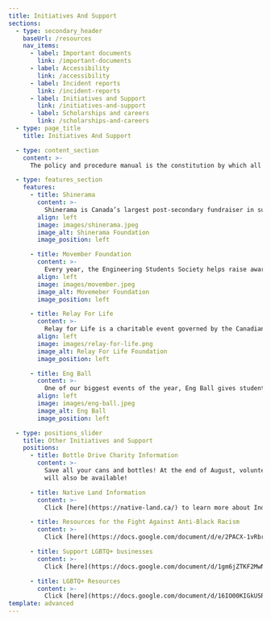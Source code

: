 ```yaml
---
title: Initiatives And Support
sections:
  - type: secondary_header
    baseUrl: /resources
    nav_items:
      - label: Important documents
        link: /important-documents
      - label: Accessibility
        link: /accessibility
      - label: Incident reports
        link: /incident-reports
      - label: Initiatives and Support
        link: /initiatives-and-support
      - label: Scholarships and careers
        link: /scholarships-and-careers
  - type: page_title
    title: Initiatives And Support

  - type: content_section
    content: >-
      The policy and procedure manual is the constitution by which all ESS operations are governed. Updated every other year, this document provides detailed mandates and eligibility for each officer of the society, election policies, committee roles, financial matters, ESS services, and accountability procedures.

  - type: features_section
    features:
      - title: Shinerama
        content: >-
          Shinerama is Canada’s largest post-secondary fundraiser in support of Cystic Fibrosis Canada. Each year in the TUESDAY of 101 Week, 101ers, Guides, and Execs take part in fundraising events to support the cause. For more information about the charity, click [here](https://www.shinerama.ca).
        align: left
        image: images/shinerama.jpeg
        image_alt: Shinerama Foundation
        image_position: left

      - title: Movember Foundation
        content: >-
          Every year, the Engineering Students Society helps raise awareness and money of men's health issues, such as prostate cancer, testicular cancer, and men's suicide.
        align: left
        image: images/movember.jpeg
        image_alt: Movemeber Foundation
        image_position: left

      - title: Relay For Life
        content: >-
          Relay for Life is a charitable event governed by the Canadian Cancer Society (CCS). Our organization supports Canadians living with cancer by: funding cancer research, providing support services to cancer patients and their loved ones, and educating people on cancer prevention.
        align: left
        image: images/relay-for-life.png
        image_alt: Relay For Life Foundation
        image_position: left

      - title: Eng Ball
        content: >-
          One of our biggest events of the year, Eng Ball gives students a chance to dress up for a night while raising money for a local charity.
        align: left
        image: images/eng-ball.jpeg
        image_alt: Eng Ball
        image_position: left

  - type: positions_slider
    title: Other Initiatives and Support
    positions:
      - title: Bottle Drive Charity Information
        content: >-
          Save all your cans and bottles! At the end of August, volunteers will be picking up empty alcohol containers for donations to the Red Cross Red Crescent Movement’s humanitarian assistance in Palestine (to donate directly, check out this [red cross donation page](https://donate.redcross.ca/page/82879/donate/1?msclkid=c98b14d4b72312c17e1374146dae998b&utm_source=bing&utm_medium=cpc&utm_campaign=Emergencies%20-%20Gaza%20(EN)&utm_term=red%20cross%20gaza&utm_content=Gaza&locale=en-CA&_gl=1*13lqn2o*_ga*NDkyNjcyODU3LjE2M)). Contactless front door pickup will be available in and around Sandy Hill, and a designated pickup point at the University 
          will also be available!

      - title: Native Land Information
        content: >-
          Click [here](https://native-land.ca/) to learn more about Indigenous territories, treaties, and languages across the world. This link contains educational resources to correct the way that people speak about colonialism and indigeneity, and to encourage territory awareness in everyday speech and action.

      - title: Resources for the Fight Against Anti-Black Racism
        content: >-
          Click [here](https://docs.google.com/document/d/e/2PACX-1vRbrUnWPgRAiTCQhTrjHUsR5UJijofTSV_sNovPGP-kLpX9O7uDXksHngHSjzIP7YLxXn9ZRqCMwsVu/pub) to access a list of resources to actively participate in the fight against anti-black racism.

      - title: Support LGBTQ+ businesses
        content: >-
          Click [here](https://docs.google.com/document/d/1gm6jZTKF2MwNXOmQ9RzjTsUkw63BaVdgN3nNY8clhG4/edit) to access a list of LGBTQ+ community-owned businesses.

      - title: LGBTQ+ Resources
        content: >-
          Click [here](https://docs.google.com/document/d/16IO00KIGkUSRAl-oYnMU0XaCk6Xgws06tdR4d_MmnUI/edit) to access a list of resources for the LGBTQ+ community.
template: advanced
---
```

